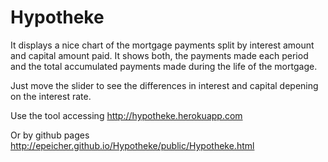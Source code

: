 Hypotheke
=========

It displays a nice chart of the mortgage payments split by interest amount and capital amount paid. 
It shows both, the payments made each period and the total accumulated payments made during the life 
of the mortgage.

Just move the slider to see the differences in interest and capital depening on the interest rate.

Use the tool accessing http://hypotheke.herokuapp.com

Or by github pages http://epeicher.github.io/Hypotheke/public/Hypotheke.html
